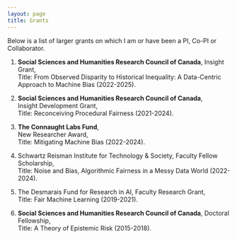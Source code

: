 ```yaml
---
layout: page
title: Grants
---
```

<!--- You will find below a list of publications and works in progress, followed by a general overview of my research. --> 

Below is a list of larger grants on which I am or have been a PI, Co-PI or Collaborator. 

1. **Social Sciences and Humanities Research Council of Canada**, 
Insight Grant,     
Title: From Observed Disparity to Historical Inequality: A Data-Centric Approach to Machine Bias (2022-2025). 

2. **Social Sciences and Humanities Research Council of Canada**,     
Insight Development Grant,      
Title: Reconceiving Procedural Fairness (2021-2024).

3. **The Connaught Labs Fund**,    
New Researcher Award,      
Title: Mitigating Machine Bias (2022-2024). 

4. Schwartz Reisman Institute for Technology & Society, 
Faculty Fellow Scholarship,    
Title: Noise and Bias, Algorithmic Fairness in a Messy Data World (2022-2024).    

5. The Desmarais Fund for Research in AI,
Faculty Research Grant,       
Title: Fair Machine Learning (2019-2021). 

6. **Social Sciences and Humanities Research Council of Canada**, 
Doctoral Fellowship,     
Title: A Theory of Epistemic Risk (2015-2018).
